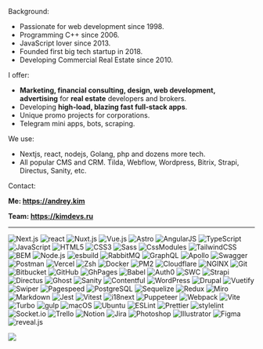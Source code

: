 Background:
- Passionate for web development since 1998.
- Programming C++ since 2006.
- JavaScript lover since 2013.
- Founded first big tech startup in 2018.
- Developing Commercial Real Estate since 2010.

I offer:
- **Marketing, financial consulting, design, web development, advertising** for **real estate** developers and brokers.
- Developing **high-load, blazing fast full-stack apps**.
- Unique promo projects for corporations.
- Telegram mini apps, bots, scraping.

We use:
- Nextjs, react, nodejs, Golang, php and dozens more tech.
- All popular CMS and CRM. Tilda, Webflow, Wordpress, Bitrix, Strapi, Directus, Sanity, etc.

Contact:

**Me: https://andrey.kim**

**Team: https://kimdevs.ru**

---

![Next.js](https://img.shields.io/badge/Next.js-000000?style=for-the-badge&logo=Next.js&logoColor=FFFFFF)
![react](https://img.shields.io/badge/react-61DAFB?style=for-the-badge&logo=react&logoColor=000000)
![Nuxt.js](https://img.shields.io/badge/Nuxt.js-00DC82?style=for-the-badge&logo=Nuxt.js&logoColor=FFFFFF)
![Vue.js](https://img.shields.io/badge/Vue.js-4FC08D?style=for-the-badge&logo=Vue.js&logoColor=000000)
![Astro](https://img.shields.io/badge/Astro-BC52EE?style=for-the-badge&logo=Astro&logoColor=FFFFFF)
![AngularJS](https://img.shields.io/badge/AngularJS-E23237?style=for-the-badge&logo=AngularJS&logoColor=FFFFFF)
![TypeScript](https://img.shields.io/badge/TypeScript-3178C6?style=for-the-badge&logo=TypeScript&logoColor=FFFFFF)
![JavaScript](https://img.shields.io/badge/JavaScript-F7DF1E?style=for-the-badge&logo=JavaScript&logoColor=000000)
![HTML5](https://img.shields.io/badge/HTML5-E34F26?style=for-the-badge&logo=HTML5&logoColor=FFFFFF)
![CSS3](https://img.shields.io/badge/CSS3-1572B6?style=for-the-badge&logo=CSS3&logoColor=FFFFFF)
![Sass](https://img.shields.io/badge/Sass-CC6699?style=for-the-badge&logo=Sass&logoColor=FFFFFF)
![CssModules](https://img.shields.io/badge/CSS%20Modules-000000?style=for-the-badge&logo=CSS%20Modules&logoColor=FFFFFF)
![TailwindCSS](https://img.shields.io/badge/Tailwind%20CSS-06B6D4?style=for-the-badge&logo=Tailwind%20CSS&logoColor=FFFFFF)
![BEM](https://img.shields.io/badge/BEM-000000?style=for-the-badge&logo=BEM&logoColor=FFFFFF)
![Node.js](https://img.shields.io/badge/Node.js-339933?style=for-the-badge&logo=Node.js&logoColor=FFFFFF)
![esbuild](https://img.shields.io/badge/esbuild-FFCF00?style=for-the-badge&logo=esbuild&logoColor=000000)
![RabbitMQ](https://img.shields.io/badge/RabbitMQ-FF6600?style=for-the-badge&logo=RabbitMQ&logoColor=FFFFFF)
![GraphQL](https://img.shields.io/badge/GraphQL-E10098?style=for-the-badge&logo=GraphQL&logoColor=FFFFFF)
![Apollo](https://img.shields.io/badge/Apollo%20GraphQL-311C87?style=for-the-badge&logo=Apollo%20GraphQL&logoColor=FFFFFF)
![Swagger](https://img.shields.io/badge/Swagger-85EA2D?style=for-the-badge&logo=Swagger&logoColor=000000)
![Postman](https://img.shields.io/badge/Postman-FF6C37?style=for-the-badge&logo=Postman&logoColor=FFFFFF)
![Vercel](https://img.shields.io/badge/Vercel-000000?style=for-the-badge&logo=Vercel&logoColor=FFFFFF)
![Zsh](https://img.shields.io/badge/Zsh-F15A24?style=for-the-badge&logo=Zsh&logoColor=FFFFFF)
![Docker](https://img.shields.io/badge/Docker-2496ED?style=for-the-badge&logo=Docker&logoColor=FFFFFF)
![PM2](https://img.shields.io/badge/PM2-2B037A?style=for-the-badge&logo=PM2&logoColor=FFFFFF)
![Cloudflare](https://img.shields.io/badge/Cloudflare-F38020?style=for-the-badge&logo=Cloudflare&logoColor=000000)
![NGINX](https://img.shields.io/badge/NGINX-009639?style=for-the-badge&logo=NGINX&logoColor=FFFFFF)
![Git](https://img.shields.io/badge/Git-F05032?style=for-the-badge&logo=Git&logoColor=FFFFFF)
![Bitbucket](https://img.shields.io/badge/Bitbucket-0052CC?style=for-the-badge&logo=Bitbucket&logoColor=FFFFFF)
![GitHub](https://img.shields.io/badge/GitHub-181717?style=for-the-badge&logo=GitHub&logoColor=FFFFFF)
![GhPages](https://img.shields.io/badge/GitHub%20Pages-222222?style=for-the-badge&logo=GitHub%20Pages&logoColor=FFFFFF)
![Babel](https://img.shields.io/badge/Babel-F9DC3E?style=for-the-badge&logo=Babel&logoColor=000000)
![Auth0](https://img.shields.io/badge/Auth0-EB5424?style=for-the-badge&logo=Auth0&logoColor=FFFFFF)
![SWC](https://img.shields.io/badge/SWC-000000?style=for-the-badge&logo=SWC&logoColor=FFFFFF)
![Strapi](https://img.shields.io/badge/Strapi-4945FF?style=for-the-badge&logo=Strapi&logoColor=FFFFFF)
![Directus](https://img.shields.io/badge/Directus-263238?style=for-the-badge&logo=Directus&logoColor=FFFFFF)
![Ghost](https://img.shields.io/badge/Ghost-15171A?style=for-the-badge&logo=Ghost&logoColor=FFFFFF)
![Sanity](https://img.shields.io/badge/Sanity-F03E2F?style=for-the-badge&logo=Sanity&logoColor=FFFFFF)
![Contentful](https://img.shields.io/badge/Contentful-2478CC?style=for-the-badge&logo=Contentful&logoColor=FFFFFF)
![WordPress](https://img.shields.io/badge/WordPress-21759B?style=for-the-badge&logo=WordPress&logoColor=FFFFFF)
![Drupal](https://img.shields.io/badge/Drupal-0678BE?style=for-the-badge&logo=Drupal&logoColor=FFFFFF)
![Vuetify](https://img.shields.io/badge/Vuetify-1867C0?style=for-the-badge&logo=Vuetify&logoColor=FFFFFF)
![Swiper](https://img.shields.io/badge/Swiper-6332F6?style=for-the-badge&logo=Swiper&logoColor=FFFFFF)
![Pagespeed](https://img.shields.io/badge/PageSpeed%20Insights-4285F4?style=for-the-badge&logo=PageSpeed%20Insights&logoColor=FFFFFF)
![PostgreSQL](https://img.shields.io/badge/PostgreSQL-4169E1?style=for-the-badge&logo=PostgreSQL&logoColor=FFFFFF)
![Sequelize](https://img.shields.io/badge/Sequelize-52B0E7?style=for-the-badge&logo=Sequelize&logoColor=000000)
![Redux](https://img.shields.io/badge/Redux-764ABC?style=for-the-badge&logo=Redux&logoColor=FFFFFF)
![Miro](https://img.shields.io/badge/Miro-050038?style=for-the-badge&logo=Miro&logoColor=FFFFFF)
![Markdown](https://img.shields.io/badge/Markdown-000000?style=for-the-badge&logo=Markdown&logoColor=FFFFFF)
![Jest](https://img.shields.io/badge/Jest-C21325?style=for-the-badge&logo=Jest&logoColor=FFFFFF)
![Vitest](https://img.shields.io/badge/Vitest-6E9F18?style=for-the-badge&logo=Vitest&logoColor=FFFFFF)
![i18next](https://img.shields.io/badge/i18next-26A69A?style=for-the-badge&logo=i18next&logoColor=FFFFFF)
![Puppeteer](https://img.shields.io/badge/Puppeteer-40B5A4?style=for-the-badge&logo=Puppeteer&logoColor=FFFFFF)
![Webpack](https://img.shields.io/badge/Webpack-8DD6F9?style=for-the-badge&logo=Webpack&logoColor=000000)
![Vite](https://img.shields.io/badge/Vite-646CFF?style=for-the-badge&logo=Vite&logoColor=FFFFFF)
![Turbo](https://img.shields.io/badge/Turbo-000000?style=for-the-badge&logo=Turbo&logoColor=5CD8E5)
![gulp](https://img.shields.io/badge/gulp-CF4647?style=for-the-badge&logo=gulp&logoColor=FFFFFF)
![macOS](https://img.shields.io/badge/macOS-000000?style=for-the-badge&logo=macOS&logoColor=FFFFFF)
![Ubuntu](https://img.shields.io/badge/Ubuntu-E95420?style=for-the-badge&logo=Ubuntu&logoColor=FFFFFF)
![ESLint](https://img.shields.io/badge/ESLint-4B32C3?style=for-the-badge&logo=ESLint&logoColor=FFFFFF)
![Prettier](https://img.shields.io/badge/Prettier-F7B93E?style=for-the-badge&logo=Prettier&logoColor=000000)
![stylelint](https://img.shields.io/badge/stylelint-263238?style=for-the-badge&logo=stylelint&logoColor=FFFFFF)
![Socket.io](https://img.shields.io/badge/Socket.io-010101?style=for-the-badge&logo=Socket.io&logoColor=FFFFFF)
![Trello](https://img.shields.io/badge/Trello-0052CC?style=for-the-badge&logo=Trello&logoColor=FFFFFF)
![Notion](https://img.shields.io/badge/Notion-000000?style=for-the-badge&logo=Notion&logoColor=FFFFFF)
![Jira](https://img.shields.io/badge/Jira-0052CC?style=for-the-badge&logo=Jira&logoColor=FFFFFF)
![Photoshop](https://img.shields.io/badge/Adobe%20Photoshop-31A8FF?style=for-the-badge&logo=Adobe%20Photoshop&logoColor=FFFFFF)
![Illustrator](https://img.shields.io/badge/Adobe%20Illustrator-FF9A00?style=for-the-badge&logo=Adobe%20Illustrator&logoColor=000000)
![Figma](https://img.shields.io/badge/Figma-F24E1E?style=for-the-badge&logo=Figma&logoColor=FFFFFF)
![reveal.js](https://img.shields.io/badge/reveal.js-F2E142?style=for-the-badge&logo=reveal.js&logoColor=000000)  

![](https://komarev.com/ghpvc/?username=mindr17)
